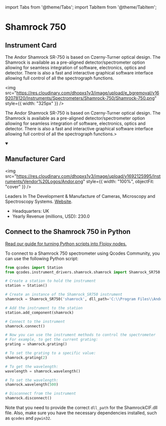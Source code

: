 
import Tabs from '@theme/Tabs';
import TabItem from '@theme/TabItem';

# Shamrock 750

## Instrument Card

<div className="flex">

<div>

The Andor Shamrock SR-750 is based on Czerny-Turner optical design. The Shamrock is available as a pre-aligned detector/spectrometer option allowing for seamless integration of software, electronics, optics and detector. There is also a fast and interactive graphical software interface allowing full control of all the spectrograph functions.

</div>

<img src="https://res.cloudinary.com/dhopxs1y3/image/upload/e_bgremoval/v1692078120/Instruments/Spectrometers/Shamrock-750/Shamrock-750.png" style={{ width: "325px" }} />

</div>

The Andor Shamrock SR-750 is based on Czerny-Turner optical design. The Shamrock is available as a pre-aligned detector/spectrometer option allowing for seamless integration of software, electronics, optics and detector. There is also a fast and interactive graphical software interface allowing full control of all the spectrograph functions.>

<details open>
<summary><h2>Manufacturer Card</h2></summary>

<img src="https://res.cloudinary.com/dhopxs1y3/image/upload/v1692125995/Instruments/Vendor%20Logos/Andor.png" style={{ width: "100%", objectFit: "cover" }} />

Leaders In The Development & Manufacture of Cameras, Microscopy and Spectroscopy Systems. <a href="https://andor.oxinst.com/">Website</a>.

<ul>
  <li>Headquarters: UK</li>
  <li>Yearly Revenue (millions, USD): 230.0</li>
</ul>
</details>

## Connect to the Shamrock 750 in Python

[Read our guide for turning Python scripts into Flojoy nodes.](https://docs.flojoy.ai/custom-nodes/creating-custom-node/)


<Tabs>
<TabItem value="Qcodes Community" label="Qcodes Community">

To connect to a Shamrock 750 spectrometer using Qcodes Community, you can use the following Python script:

```python
from qcodes import Station
from qcodes.instrument_drivers.shamrock.shamrock import Shamrock_SR750

# Create a station to hold the instrument
station = Station()

# Create an instance of the Shamrock_SR750 instrument
shamrock = Shamrock_SR750('shamrock', dll_path='C:\\Program Files\\Andor SDK\\Shamrock64\\ShamrockCIF.dll', device_id=0)

# Add the instrument to the station
station.add_component(shamrock)

# Connect to the instrument
shamrock.connect()

# Now you can use the instrument methods to control the spectrometer
# For example, to get the current grating:
grating = shamrock.grating()

# To set the grating to a specific value:
shamrock.grating(2)

# To get the wavelength:
wavelength = shamrock.wavelength()

# To set the wavelength:
shamrock.wavelength(500)

# Disconnect from the instrument
shamrock.disconnect()
```

Note that you need to provide the correct `dll_path` for the ShamrockCIF.dll file. Also, make sure you have the necessary dependencies installed, such as `qcodes` and `pywin32`.

</TabItem>
</Tabs>